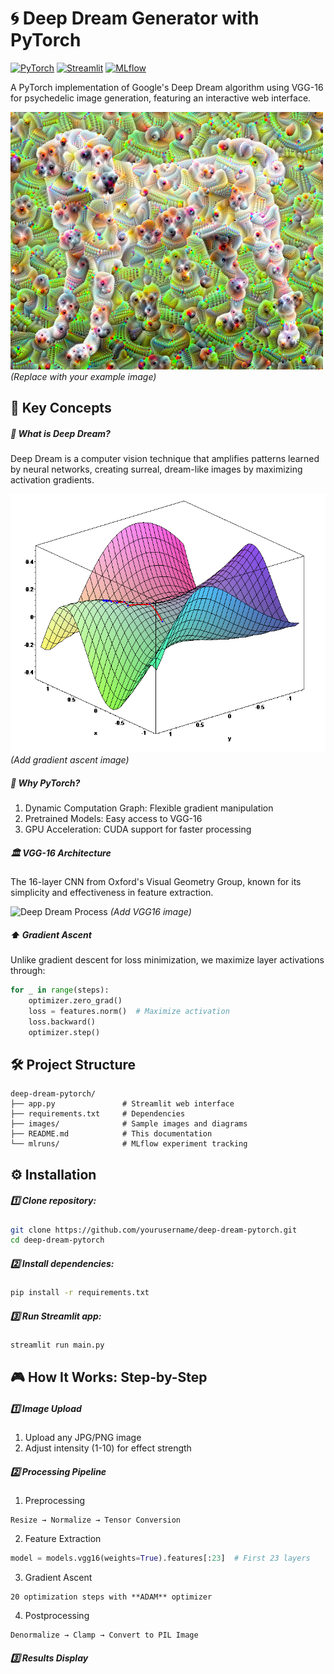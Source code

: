# 🌀 Deep Dream Generator with PyTorch

[![PyTorch](https://img.shields.io/badge/PyTorch-2.0+-red.svg)](https://pytorch.org/)
[![Streamlit](https://img.shields.io/badge/Streamlit-Web%20UI-FF4B4B.svg)](https://streamlit.io/)
[![MLflow](https://img.shields.io/badge/MLflow-Experiment%20Tracking-%230099cc.svg)](https://mlflow.org/)

A PyTorch implementation of Google's Deep Dream algorithm using VGG-16 for psychedelic image generation, featuring an interactive web interface.

![Deep Dream Example](images/example.png) *(Replace with your example image)*

## 🧠 Key Concepts

##### 🌌 What is Deep Dream?
Deep Dream is a computer vision technique that amplifies patterns learned by neural networks, creating surreal, dream-like images by maximizing activation gradients.

![Deep Dream Process](images/gradient_ascent.png) *(Add gradient ascent image)*

##### 🚀 Why PyTorch?
1. Dynamic Computation Graph: Flexible gradient manipulation
2. Pretrained Models: Easy access to VGG-16
3. GPU Acceleration: CUDA support for faster processing

##### 🏛️ VGG-16 Architecture
The 16-layer CNN from Oxford's Visual Geometry Group, known for its simplicity and effectiveness in feature extraction.

![Deep Dream Process](images/vgg16.png) *(Add VGG16 image)*

##### ⬆️ Gradient Ascent
Unlike gradient descent for loss minimization, we maximize layer activations through:

```python
for _ in range(steps):
    optimizer.zero_grad()
    loss = features.norm()  # Maximize activation
    loss.backward()
    optimizer.step()
```

## 🛠️ Project Structure

```plaintext
deep-dream-pytorch/
├── app.py               # Streamlit web interface
├── requirements.txt     # Dependencies
├── images/              # Sample images and diagrams
├── README.md            # This documentation
└── mlruns/              # MLflow experiment tracking
```

## ⚙️ Installation

##### 1️⃣ Clone repository:
```bash
git clone https://github.com/yourusername/deep-dream-pytorch.git
cd deep-dream-pytorch
```

##### 2️⃣ Install dependencies:
```bash
pip install -r requirements.txt
```
##### 3️⃣ Run Streamlit app:
```bash
streamlit run main.py
```

## 🎮 How It Works: Step-by-Step

##### 1️⃣ Image Upload
1. Upload any JPG/PNG image
2. Adjust intensity (1-10) for effect strength

##### 2️⃣ Processing Pipeline
1. Preprocessing
```plaintext
Resize → Normalize → Tensor Conversion
```
2. Feature Extraction
```python
model = models.vgg16(weights=True).features[:23]  # First 23 layers
```
3. Gradient Ascent
```plaintext
20 optimization steps with **ADAM** optimizer
```
4. Postprocessing
```plaintext
Denormalize → Clamp → Convert to PIL Image
```

##### 3️⃣ Results Display

